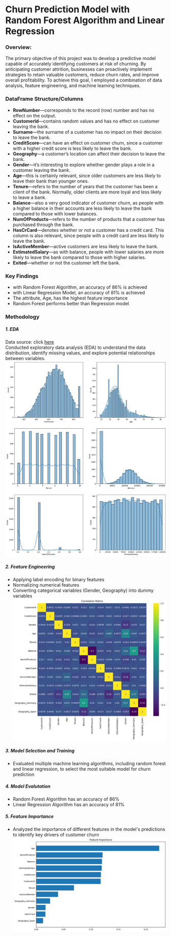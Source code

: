 # Churn Prediction Model with Random Forest Algorithm and Linear Regression

### Overview:
The primary objective of this project was to develop a predictive model capable of accurately identifying customers at risk of churning. By anticipating customer attrition, businesses can proactively implement strategies to retain valuable customers, reduce churn rates, and improve overall profitability. To achieve this goal, I employed a combination of data analysis, feature engineering, and machine learning techniques.

### DataFrame Structure/Columns
- **RowNumber**—corresponds to the record (row) number and has no effect on the output.
- **CustomerId**—contains random values and has no effect on customer leaving the bank.
- **Surname**—the surname of a customer has no impact on their decision to leave the bank.
- **CreditScore**—can have an effect on customer churn, since a customer with a higher credit score is less likely to leave the bank.
- **Geography**—a customer’s location can affect their decision to leave the bank.
- **Gender**—it’s interesting to explore whether gender plays a role in a customer leaving the bank.
- **Age**—this is certainly relevant, since older customers are less likely to leave their bank than younger ones.
- **Tenure**—refers to the number of years that the customer has been a client of the bank. Normally, older clients are more loyal and less likely to leave a bank.
- **Balance**—also a very good indicator of customer churn, as people with a higher balance in their accounts are less likely to leave the bank compared to those with lower balances.
- **NumOfProducts**—refers to the number of products that a customer has purchased through the bank.
- **HasCrCard**—denotes whether or not a customer has a credit card. This column is also relevant, since people with a credit card are less likely to leave the bank.
- **IsActiveMember**—active customers are less likely to leave the bank.
- **EstimatedSalary**—as with balance, people with lower salaries are more likely to leave the bank compared to those with higher salaries.
- **Exited**—whether or not the customer left the bank.

### Key Findings
- with Random Forest Algorithm, an accuracy of 86% is achieved
- with Linear Regression Model, an accuracy of 81% is achieved
- The attribute, Age, has the highest feature importance
- Random Forest performs better than Regression model

### Methodology
##### 1. EDA
Data source: click [here](https://www.kaggle.com/datasets/mathchi/churn-for-bank-customers/data) <br/>
Conducted exploratory data analysis (EDA) to understand the data distribution, identify missing values, and explore potential relationships between variables.
![](img/output.png)

##### 2. Feature Engineering
- Applying label encoding for binary features
- Normalizing numerical features
- Converting categorical variables (Gender, Geography) into dummy variables
![](img/correlation.png)

##### 3. Model Selection and Training
- Evaluated multiple machine learning algorithms, including random forest and linear regression, to select the most suitable model for churn prediction

##### 4. Model Evalutation
- Random Forest Algorithm has an accuracy of 86%
- Linear Regression Algorithm has an accuracy of 81%

##### 5. Feature Importance
- Analyzed the importance of different features in the model's predictions to identify key drivers of customer churn
![](img/feature_importance.png)
